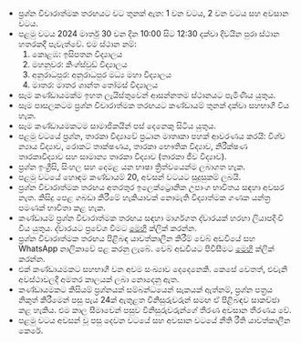 
- ප්‍රශ්න විචාරාත්මක තරඟයට වට තුනක් ඇත: 1 වන වටය, 2 වන වටය සහ අවසාන වටය.
- පළමු වටය 2024 මාර්තු 30 වන දින 10:00 සිට 12:30 දක්වා දිවයින පුරා ස්ථාන හතරකදී පැවැත්වේ.
  එම ස්ථාන නම්:
     1. කොළඹ: ඉසිපතන විද්‍යාලය
     2. මහනුවර: කිංග්ස්වුඩ් විද්‍යාලය
     3. අනුරාධපුර: අනුරාධපුර මධ්‍ය මහා විද්‍යාලය
     4. මාතර: මාතර ශාන්ත තෝමස් විද්‍යාලය
- සෑම කණ්ඩායමක්ම ඉහත ලැයිස්තුවෙන් ආසන්නතම ස්ථානයට පැමිණිය යුතුය.
- සෑම පාසලකටම ප්‍රශ්න විචාරාත්මක තරඟයට කණ්ඩායම් තුනක් දක්වා සහභාගී විය හැක.
- සෑම කණ්ඩායමකටම සාමාජිකයින් පස් දෙනෙකු සිටිය යුතුය.
- පළමු වටයේ ප්‍රශ්න, තාරකා විද්‍යාවේ ප්‍රධාන මාතෘකා පහක් ආවරණය කරයි: විශ්ව න්‍යාය විද්‍යාව, රොකට් තාක්ෂණය, තාරකා භෞතික විද්‍යාව, නිරීක්ෂණ තාරකාවිද්‍යාව සහ සාමාන්‍ය තාරකා විද්‍යාව (තාරකා ජීව විද්‍යාව).
- ප්‍රශ්න ඉංග්‍රීසි, සිංහල සහ දෙමළ යන භාෂා ත්‍රිත්වයෙන්ම ලබාගත හැක.
- පළමු වටයේ හොඳම කණ්ඩායම් 20, අවසන් වටයට සුදුසුකම් ලබයි.
- ප්‍රශ්න විචාරාත්මක තරඟය අතරතුර ඉලෙක්ට්‍රොනික උපාංග භාවිතය සඳහා අවසර නැත. කිසිදු පෙළ ගබඩා කිරීමේ හැකියාවක් නොමැති විද්‍යාත්මක ගණක යන්ත්‍ර පමණක් භාවිතා කළ හැක.
- කණ්ඩායම් ප්‍රශ්න විචාරාත්මක තරඟය සඳහා මාර්ගගත ද්වාරයක් හරහා ලියාපදිංචි විය යුතුය. ද්වාරයට ප්‍රවේශ වීමට  [මෙහි](https://sky24-icas.web.app) ක්ලික් කරන්න.
- ප්‍රශ්න විචාරාත්මක තරඟය පිළිබඳ යාවත්කාලීන කිරීම් වෙබ් අඩවියේ සහ WhatsApp නාලිකාවේ පළ කරනු ලැබේ. වෙබ් අඩවියට පිවිසීමට [මෙහි](https://sky24-icas.web.app) ක්ලික් කරන්න.
- එක් කණ්ඩායමකට සහභාගී වන අවම සංඛ්‍යාව දෙදෙනෙකි. කෙසේ වෙතත්, එවැනි අවස්ථාවලදී අමතර කාලයක් ලබා නොදෙනු ඇත.
- කණ්ඩායමකට කිසියම් ප්‍රශ්නයක් සම්බන්ධයෙන් සැකයක් ඇත්නම්, ප්‍රශ්න පත්‍රය නිකුත් කිරීමෙන් පසු පැය 24ක් ඇතුළත විනිසුරුවරුන් සමඟ ඒ පිළිබඳව සාකච්ඡා කළ හැකිය. එම කාල සීමාවෙන් පසුව විනිසුරුවරුන්ගේ තීරණ අවසාන තීරණය වේ.
- පළමු වටය අවසන් වූ පසු දෙවන වටයේ සහ අවසාන වටයේ නීති රීති යාවත්කාලීන කෙරේ.
